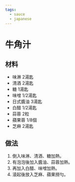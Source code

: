 ```yaml
---
tags:
  - sauce
  - japanese
---
```


# 牛角汁

## 材料
- 味淋 2湯匙
- 清酒 2湯匙
- 糖 1湯匙
- 味噌 1/2湯匙
- 日式醬油 3湯匙
- 白醋 1/2湯匙
- 蒜蓉 2粒
- 蘋果蓉 1/8個
- 芝麻 2湯匙

## 做法
1. 倒入味淋、清酒、糖加熱。
2. 有泡泡後加入醬油、蒜蓉加熱。
3. 再加入白醋、味噌加熱。
4. 滾起後放入芝麻、蘋果撈勻。
